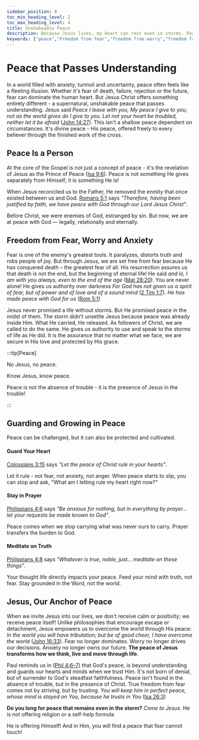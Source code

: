 ```yaml
---
sidebar_position: 8
toc_min_heading_level: 2
toc_max_heading_level: 4
title: Unshakeable Peace
description: Because Jesus lives, my heart can rest even in storms. Peace flows from a deep trust in the risen Jesus. It speaks to the internal emotional fruit of the previous truths and prepares the heart for resilience.
keywords: ["peace","Freedom from fear","freedom from worry","freedom from depression","freedom from anxiety","peace through Christ","peace that passes understanding","calm in the storm","stillness in His presence","heart at rest","Jesus my peace","freedom from anxiety","inner peace through resurrection"]
---
```


# Peace that Passes Understanding

In a world filled with anxiety, turmoil and uncertainty, peace often feels like a fleeting illusion. Whether 
it's fear of death, failure, rejection or the future, fear can dominate the human heart. But Jesus Christ offers
something entirely different - a supernatural, unshakable peace that passes understanding. 
Jesus said *Peace I leave with you, My peace I give to you; not as the world gives do I give to you. Let not your heart be
troubled, neither let it be afraid* ([John 14:27](https://www.biblegateway.com/passage/?search=John%2014%3A27&version=NKJV)).
This isn't a shallow peace dependent on circumstances. It's divine peace - His peace, offered freely to every believer
through the finished work of the cross.

## Peace Is a Person
At the core of the Gospel is not just a concept of peace - it's the revelation of Jesus as the Prince of Peace
([Isa 9:6](https://www.biblegateway.com/passage/?search=isa%209%3A6&version=NKJV)). Peace is not something
He gives separately from Himself; it is something He is!

When Jesus reconciled us to the Father, He removed the enmity that once existed between us and God.
[Romans 5:1](https://www.biblegateway.com/passage/?search=Romans%205%3A1&version=NKJV) says
*"Therefore, having been justified by faith, we have peace with God through our Lord Jesus Christ"*.

Before Christ, we were enemies of God, estranged by sin. But now, we are at peace with God — legally,
relationally and eternally.


## Freedom from Fear, Worry and Anxiety

Fear is one of the enemy's greatest tools. It paralyzes, distorts truth and robs people of joy. But through Jesus,
we are set free from fear because He has conquered death – the greatest fear of all. His resurrection assures us
that death is not the end, but the beginning of eternal life! He said *and lo, I am with you always, even to the
end of the age* ([Mat 28:20](https://www.biblegateway.com/passage/?search=Mat%2028%3A20&version=NKJV)). You are never alone!
He gives us authority over darkness *For God has not given us a spirit of fear, but of power and of love and of a sound mind*
([2 Tim 1:7](https://www.biblegateway.com/passage/?search=2%20tim%201%3A7&version=NKJV)). *He has made peace with God for us*
([Rom 5:1](https://www.biblegateway.com/passage/?search=rom%205%3A1&version=NKJV))

Jesus never promised a life without storms. But He promised peace in the midst of them. The storm didn’t unsettle
Jesus because peace was already inside Him. What He carried, He released. As followers of Christ, we are called
to do the same. He gives us authority to use and speak to the storms of life as He did. 
It is the assurance that no matter what we face, we are secure in His love and protected by His grace.

:::tip[Peace]

No Jesus, no peace.

Know Jesus, know peace.

Peace is not the absence of trouble - it is the presence of Jesus in the trouble!

:::

## Guarding and Growing in Peace

Peace can be challenged, but it can also be protected and cultivated.

#### Guard Your Heart

[Colossians 3:15](https://www.biblegateway.com/passage/?search=Colossians%203%3A15&version=NKJV)
says *"Let the peace of Christ rule in your hearts"*.

Let it rule - not fear, not anxiety, not anger. When peace starts to slip, you can stop and ask,
"What am I letting rule my heart right now?" 

#### Stay in Prayer

[Philippians 4:6](https://www.biblegateway.com/passage/?search=Philippians%204%3A6&version=NKJV)
says *"Be anxious for nothing, but in everything by prayer... let your requests be made known to God"*. 

Peace comes when we stop carrying what was never ours to carry. Prayer transfers the burden to God.

#### Meditate on Truth

[Philippians 4:8](https://www.biblegateway.com/passage/?search=Philippians%204%3A8&version=NKJV)
says *"Whatever is true, noble, just... meditate on these things"*.

Your thought life directly impacts your peace. Feed your mind with truth, not fear. Stay grounded
in the Word, not the world.

## Jesus, Our Anchor of Peace

When we invite Jesus into our lives, we don't receive calm or positivity; we receive peace itself!
Unlike philosophies that encourage escape or detachment, Jesus empowers us to overcome the world through His peace: *In the world you will have tribulation; but be of good cheer, I have overcome the world* ([John 16:33](https://www.biblegateway.com/passage/?search=John%2016%3A33&version=NKJV)). Fear no longer dominates. Worry no longer drives our decisions. Anxiety no longer
owns our future. **The peace of Jesus transforms how we think, live and move through life**.

Paul reminds us in ([Phil 4:6–7](https://www.biblegateway.com/passage/?search=Phil%204%3A6%E2%80%937&version=NKJV))
that God's peace, is beyond understanding and guards our hearts and minds when we trust Him. It's not born of denial,
but of surrender to God's steadfast faithfulness. Peace isn't found in the absence of trouble, but in the presence of
Christ. True freedom from fear comes not by striving, but by trusting. *You will keep him in perfect peace,
whose mind is stayed on You, because he trusts in You* ([Isa 26:3](https://www.biblegateway.com/passage/?search=Isaiah%2026%3A3&version=NKJV))

**Do you long for peace that remains even in the storm?** *Come to Jesus*. He is not offering religion or a
self-help formula

He is offering Himself! And in Him, you will find a peace that fear cannot touch!

